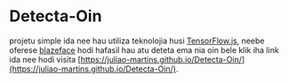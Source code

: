 # Detecta-Oin

projetu simple ida nee hau utiliza teknolojia husi [TensorFlow.js](https://www.tensorflow.org/js/), neebe oferese [blazeface](https://github.com/tensorflow/tfjs-models/tree/master/blazeface) 
hodi hafasil hau atu deteta ema nia oin bele klik iha link ida nee hodi visita [https://juliao-martins.github.io/Detecta-Oin/](https://juliao-martins.github.io/Detecta-Oin/).
